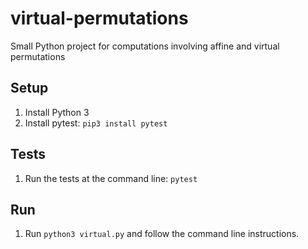 # virtual-permutations

Small Python project for computations involving affine and virtual permutations

## Setup
1. Install Python 3
1. Install pytest: `pip3 install pytest`

## Tests
1. Run the tests at the command line: `pytest`

## Run
1. Run `python3 virtual.py` and follow the command line instructions.